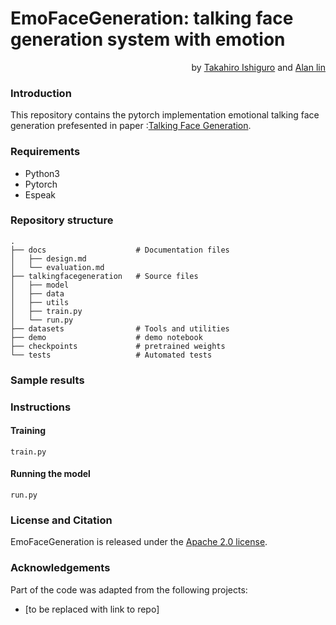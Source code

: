 # EmoFaceGeneration: talking face generation system with emotion
<div style="text-align: right"> by <a href="https://github.com/LemonPepperSeasoning">Takahiro Ishiguro</a> and <a href="https://github.com/forestsky1">Alan lin</a></div>


### Introduction
This repository contains the pytorch implementation emotional talking face generation prefesented in paper :[Talking Face Generation](https://github.com/UoA-CARES-Student/EmoFaceGeneration).

### Requirements
- Python3
- Pytorch
- Espeak
### Repository structure
```
.
├── docs                    # Documentation files
│   ├── design.md
│   └── evaluation.md
├── talkingfacegeneration   # Source files
│   ├── model
│   ├── data
│   ├── utils
│   ├── train.py
│   └── run.py
├── datasets                # Tools and utilities
├── demo                    # demo notebook
├── checkpoints             # pretrained weights
└── tests                   # Automated tests
```
### Sample results

### Instructions
#### Training
```
train.py
```
#### Running the model
```
run.py
```

### License and Citation
EmoFaceGeneration is released under the [Apache 2.0 license](LICENSE).

### Acknowledgements
Part of the code was adapted from the following projects:
- [to be replaced with link to repo]

